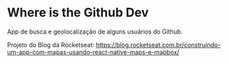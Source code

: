 # Where is the Github Dev

App de busca e geolocalização de alguns usuários do Github.

Projeto do Blog da Rocketseat:
https://blog.rocketseat.com.br/construindo-um-app-com-mapas-usando-react-native-maps-e-mapbox/


